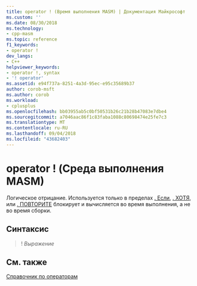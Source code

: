 ```yaml
---
title: operator ! (Время выполнения MASM) | Документация Майкрософт
ms.custom: ''
ms.date: 08/30/2018
ms.technology:
- cpp-masm
ms.topic: reference
f1_keywords:
- operator !
dev_langs:
- C++
helpviewer_keywords:
- operator !, syntax
- '! operator'
ms.assetid: e94f737a-8251-4a3d-95ec-e95c35689b37
author: corob-msft
ms.author: corob
ms.workload:
- cplusplus
ms.openlocfilehash: bb03955ab5c0bf50531b26c21b28b47083e7dbe4
ms.sourcegitcommit: a7046aac86f1c83faba1088c80698474e25fe7c3
ms.translationtype: MT
ms.contentlocale: ru-RU
ms.lasthandoff: 09/04/2018
ms.locfileid: "43682403"
---
```

# <a name="operator--masm-run-time"></a>operator ! (Среда выполнения MASM)

Логическое отрицание. Используется только в пределах [. Если](../../assembler/masm/dot-if.md), [. ХОТЯ](../../assembler/masm/dot-while.md), или [. ПОВТОРИТЕ](../../assembler/masm/dot-repeat.md) блокирует и вычисляется во время выполнения, а не во время сборки.

## <a name="syntax"></a>Синтаксис

> ! *Выражение*

## <a name="see-also"></a>См. также

[Справочник по операторам](../../assembler/masm/operators-reference.md)<br/>
